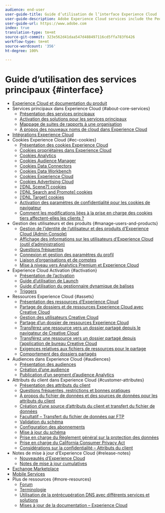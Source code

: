 ```yaml
---
audience: end-user
user-guide-title: Guide d’utilisation de l’interface Experience Cloud
user-guide-description: Adobe Experience Cloud services include the People (Audiences and Customer Attributes), Offers, Experience Platform Launch, and Mobile Services.
user-guide-url: https://www.adobe.com
index: true
translation-type: tm+mt
source-git-commit: 323e562d41daa547d488497116cd5ffa783f6426
workflow-type: tm+mt
source-wordcount: '356'
ht-degree: 100%

---
```



# Guide d’utilisation des services principaux {#interface}

+ [Experience Cloud et documentation du produit](experience-cloud.md)
+ Services principaux dans Experience Cloud {#about-core-services}
   + [Présentation des services principaux](core-services-landing.md)
   + [Activation des solutions pour les services principaux](core-services/core-services.md)
   + [Mappage de suites de rapports à une organisation](core-services/report-suite-mapping.md)
   + [À propos des nouveaux noms de cloud dans Experience Cloud](solutions-core-services.md)
+ [Intégrations Experience Cloud](marketing-cloud-integrations.md)
+ Cookies Experience Cloud {#ec-cookies}
   + [Présentation des cookies Experience Cloud](cookies/cookies-privacy.md)
   + [Cookies propriétaires dans Experience Cloud](cookies/cookies-first-party.md)
   + [Cookies Analytics](cookies/cookies-analytics.md)
   + [Cookies Audience Manager](cookies/cookies-am.md)
   + [Cookies Data Connectors](cookies/cookies-dc.md)
   + [Cookies Data Workbench](cookies/cookies-insight.md)
   + [Cookies Experience Cloud](cookies/cookies-mc.md)
   + [Cookies Advertising Cloud](cookies/cookies-advertising-cloud.md)
   + [[!DNL Scene7] cookies](cookies/cookies-s7.md)
   + [[!DNL Search and Promote] cookies](cookies/cookies-snp.md)
   + [[!DNL Target] cookies](cookies/cookies-target.md)
   + [Activation des paramètres de confidentialité pour les cookies de navigateur](cookies/browser-cookie-settings.md)
   + [Comment les modifications liées à la prise en charge des cookies tiers affectent-elles les clients ?](cookies/cookies-thirdparty.md)
+ Gestion des utilisateurs et des produits {#manage-users-and-products}
   + [Gestion de l’identité de l’utilisateur et des produits d’Experience Cloud (Admin Console)](admin-getting-started/admin-getting-started.md)
   + [Affichage des informations sur les utilisateurs d’Experience Cloud (outil d’administration)](admin-getting-started/admin-tool-experience-cloud.md)
   + [Questions fréquentes](admin-getting-started/faq.md)
   + [Connexion et gestion des paramètres du profil](admin-getting-started/getting-started-experience-cloud.md)
   + [Liaison d’organisations et de comptes](admin-getting-started/organizations.md)
   + [Mise à niveau vers Analytics Premium et Experience Cloud](admin-getting-started/upgrade-to-analytics-premium.md)
+ Experience Cloud Activation {#activation}
   + [Présentation de l’activation](activation/activation.md)
   + [Guide d’utilisation de Launch](https://docs.adobe.com/content/help/fr-FR/launch/using/overview.html)
   + [Guide d’utilisation du gestionnaire dynamique de balises](https://docs.adobe.com/content/help/fr-FR/dtm/using/dtm-home.html)
   + [Triggers](activation/triggers.md)
+ Ressources Experience Cloud {#assets}
   + [Présentation des ressources d’Experience Cloud](experience-cloud-assets/experience-cloud-assets.md)
   + [Partage de dossiers et de ressources Experience Cloud avec Creative Cloud](experience-cloud-assets/creative-cloud.md)
   + [Gestion des utilisateurs Creative Cloud](experience-cloud-assets/t-admin-add-cc-user.md)
   + [Partage d’un dossier de ressources Experience Cloud](experience-cloud-assets/t-share-creative-cloud.md)
   + [Transférez une ressource vers un dossier partagé depuis le navigateur de Creative Cloud](experience-cloud-assets/t-upload-asset-cc.md)
   + [Transférez une ressource vers un dossier partagé depuis l’application de bureau Creative Cloud](experience-cloud-assets/t-cc-asset-upload-thor.md)
   + [Exigences relatives aux fichiers de ressources pour le partage](experience-cloud-assets/assets-file-reqs.md)
   + [Comportement des dossiers partagés](experience-cloud-assets/asset-behavior.md)
+ Audiences dans Experience Cloud {#audiences}
   + [Présentation des audiences](audience-library/audience-library.md)
   + [Création d’une audience](audience-library/t-audience-create.md)
   + [Publication d’un segment d’audience Analytics](audience-library/t-publish-audience-segment.md)
+ Attributs du client dans Experience Cloud {#customer-attributes}
   + [Présentation des attributs du client](attributes/attributes.md)
   + [Questions fréquentes, restrictions et bonnes pratiques](attributes/faq-crs.md)
   + [À propos du fichier de données et des sources de données pour les attributs du client](attributes/crs-data-file.md)
   + [Création d’une source d’attributs du client et transfert du fichier de données](attributes/t-crs-usecase.md)
   + [Facultatif – Transfert du fichier de données par FTP](attributes/t-upload-attributes-ftp.md)
   + [Validation du schéma](attributes/validate-schema.md)
   + [Configuration des abonnements](attributes/subscription.md)
   + [Mise à jour du schéma](attributes/t-update-schema.md)
   + [Prise en charge du Règlement général sur la protection des données](attributes/gdpr.md)
   + [Prise en charge du California Consumer Privacy Act](attributes/ccpa.md)
   + [Considérations sur la confidentialité – Attributs du client](attributes/privacy-mac.md)
+ Notes de mise à jour d’Experience Cloud {#release-notes}
   + [Nouveautés d’Experience Cloud](https://docs.adobe.com/content/help/fr-FR/release-notes/experience-cloud/current.html)
   + [Notes de mise à jour cumulatives](marketing-cloud-interface/release-notes.md)
+ [Exchange Marketplace](exchange.md)
+ [Mobile Services](https://docs.adobe.com/content/help/fr-FR/mobile-services/using/home.html)
+ Plus de ressources {#more-resources}
   + [Forum](https://forums.adobe.com/community/experience-cloud)
   + [Terminologie](terms.md)
   + [Utilisation de la prérécupération DNS avec différents services et solutions](dns-prefetch.md)
   + [Mises à jour de la documentation – Experience Cloud](doc-updates.md)
